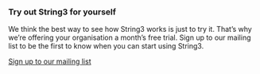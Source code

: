 <h3>Try out String3 for yourself</h3>
<p>We think the best way to see how String3 works is just to try it. That’s why we’re offering your organisation a month’s free trial. Sign up to our mailing list to be the first to know when you can start using String3.</p>
<p class="button register-button">
	<a href="/signup">
		Sign up to our mailing list
	</a>
</p>